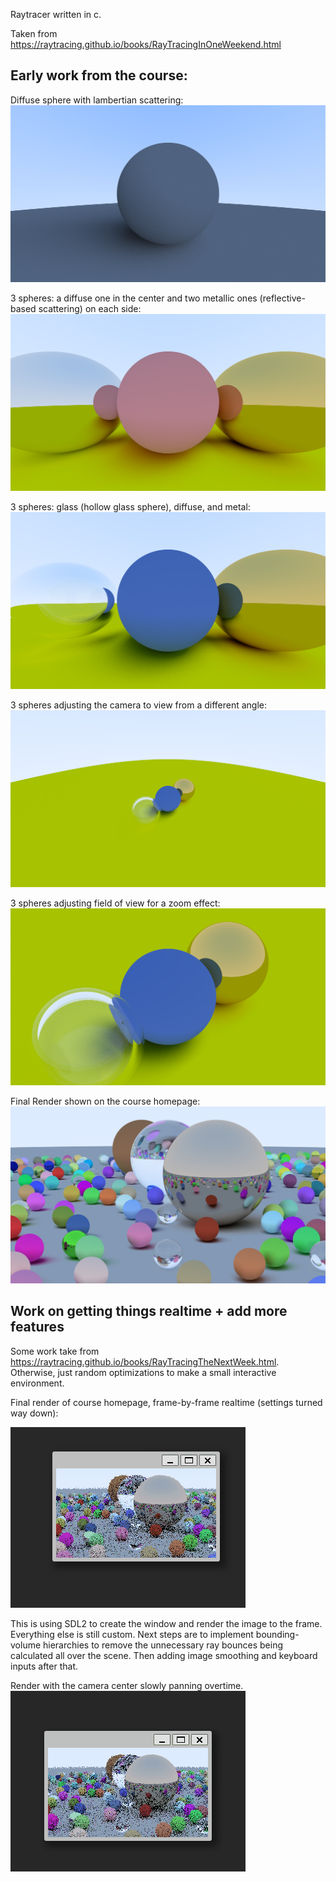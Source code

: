 Raytracer written in c. 

Taken from https://raytracing.github.io/books/RayTracingInOneWeekend.html



## Early work from the course:

Diffuse sphere with lambertian scattering: ![diffuse](examples/diffuse.png)

3 spheres: a diffuse one in the center and two metallic ones (reflective-based scattering) on each side: ![diffuse and metallic](examples/metal_and_diffuse.png)

3 spheres: glass (hollow glass sphere), diffuse, and metal: ![glass](examples/glass.png)

3 spheres adjusting the camera to view from a different angle: ![angle](examples/camera_basis_vectors.png)

3 spheres adjusting field of view for a zoom effect: ![fov](examples/camera_zoom.png)

Final Render shown on the course homepage: ![final](examples/final_render.png)


## Work on getting things realtime + add more features

Some work take from https://raytracing.github.io/books/RayTracingTheNextWeek.html. Otherwise, just random optimizations to make a small interactive environment.


Final render of course homepage, frame-by-frame realtime (settings turned way down): 

![realtime-ish](examples/render.gif)


This is using SDL2 to create the window and render the image to the frame. Everything else is still custom. Next steps are to implement bounding-volume hierarchies to remove the unnecessary ray bounces being calculated all over the scene. Then adding image smoothing and keyboard inputs after that.

Render with the camera center slowly panning overtime.
![realtime-ish](examples/render_motion.gif)
